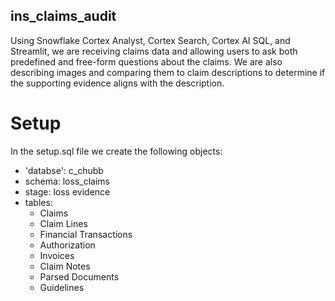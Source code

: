 ## ins_claims_audit
Using Snowflake Cortex Analyst, Cortex Search, Cortex AI SQL, and Streamlit, we are receiving claims data and allowing users to ask both predefined and free-form questions about the claims. We are also describing images and comparing them to claim descriptions to determine if the supporting evidence aligns with the description.


# Setup
In the setup.sql file we create the following objects:

* 'databse': c_chubb
* schema: loss_claims
* stage: loss evidence
* tables:
  * Claims
  * Claim Lines
  * Financial Transactions
  * Authorization
  * Invoices
  * Claim Notes
  * Parsed Documents
  * Guidelines

